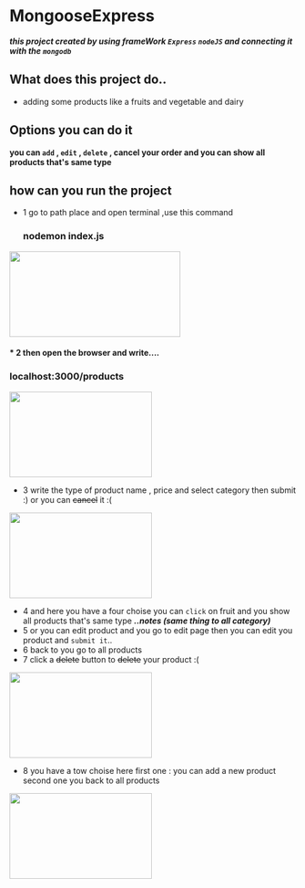 # MongooseExpress

***this project created by using frameWork `Express` `nodeJS` and connecting it with the `mongodb`***

## What does this project do..
* adding some products like a fruits and vegetable and dairy

## Options you can do it

**you can `add` , `edit` , `delete` , cancel your order and you can show all products that's  same type**

## how can you run the project 

* 1 go to path place and open terminal ,use this command

  <h3>nodemon index.js</h3>

<img src="https://user-images.githubusercontent.com/85587699/133319933-568f0064-1c00-413d-abb5-7820c72982ca.png" width="300" height="150">

<h4>* 2 then open the browser and write....</4><h3>localhost:3000/products</h3>

<img src="https://user-images.githubusercontent.com/85587699/133321419-7d777e96-d3d8-4304-8707-0fb6134fff4b.png" width="250" height="150">
 
* 3 write the type of product name , price and select category then submit :) or you can ~~cancel~~ it :(

<img src="https://user-images.githubusercontent.com/85587699/133321814-ed4fa395-cd31-49ad-872d-7b65e7aba09a.png" width="250" height="150">

* 4 and here you have a four choise you can `click` on fruit and you show all products that's same type ***..notes (same thing to all category)***
* 5 or you can edit product and you go to edit page then you can edit you product and `submit it`..
* 6 back to you go to all products
* 7 click a ~~delete~~ button to ~~delete~~ your product :(

<img src="https://user-images.githubusercontent.com/85587699/133321888-5f845a13-21c6-4581-abe9-035cf3a8c199.png" width="250" height="150">

* 8 you have a tow choise here first one : you can add a new product second one you back to all products

<img src="https://user-images.githubusercontent.com/85587699/133321928-5e6693e1-502f-47ec-9a8a-fc7f5faaaa01.png" width="250" height="150">

